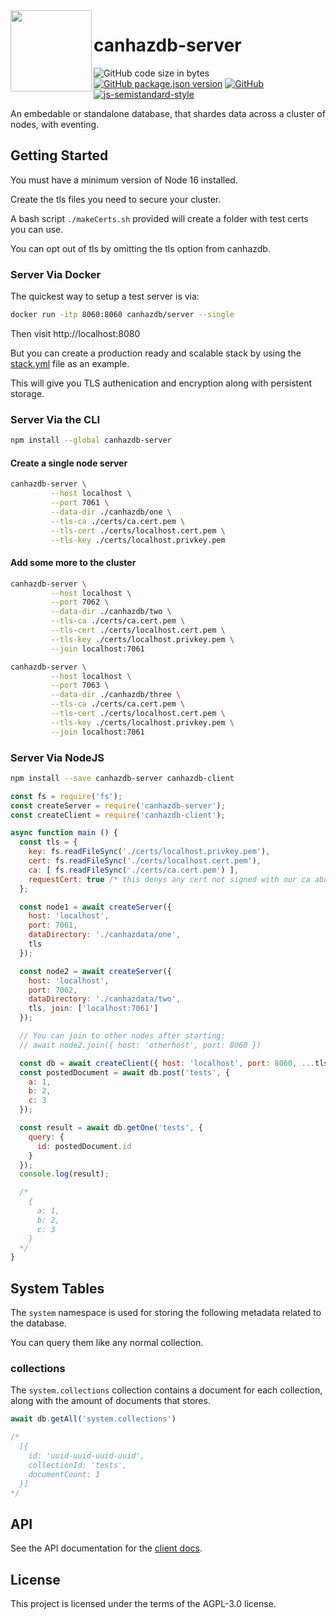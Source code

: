 <img align="left" width="130px" src="./canhazdbLogo.svg">

# canhazdb-server
![GitHub code size in bytes](https://img.shields.io/github/languages/code-size/canhazdb/server)
[![GitHub package.json version](https://img.shields.io/github/package-json/v/canhazdb/server)](https://github.com/canhazdb/server/blob/master/package.json)
[![GitHub](https://img.shields.io/github/license/canhazdb/server)](https://github.com/canhazdb/server/blob/master/LICENSE)
[![js-semistandard-style](https://img.shields.io/badge/code%20style-semistandard-brightgreen.svg)](https://github.com/standard/semistandard)

An embedable or standalone database, that shardes data across a cluster of nodes, with eventing.

## Getting Started
You must have a minimum version of Node 16 installed.

Create the tls files you need to secure your cluster.

A bash script `./makeCerts.sh` provided will create a folder with test certs you can use.

You can opt out of tls by omitting the tls option from canhazdb.

### Server Via Docker
The quickest way to setup a test server is via:
```bash
docker run -itp 8060:8060 canhazdb/server --single
```

Then visit http://localhost:8080

But you can create a production ready and scalable stack by
using the [stack.yml](stack.yml) file as an example.

This will give you TLS authenication and encryption along with
persistent storage.

### Server Via the CLI
```bash
npm install --global canhazdb-server
```

#### Create a single node server
```bash
canhazdb-server \
         --host localhost \
         --port 7061 \
         --data-dir ./canhazdb/one \
         --tls-ca ./certs/ca.cert.pem \
         --tls-cert ./certs/localhost.cert.pem \
         --tls-key ./certs/localhost.privkey.pem
```

#### Add some more to the cluster
```bash
canhazdb-server \
         --host localhost \
         --port 7062 \
         --data-dir ./canhazdb/two \
         --tls-ca ./certs/ca.cert.pem \
         --tls-cert ./certs/localhost.cert.pem \
         --tls-key ./certs/localhost.privkey.pem \
         --join localhost:7061

canhazdb-server \
         --host localhost \
         --port 7063 \
         --data-dir ./canhazdb/three \
         --tls-ca ./certs/ca.cert.pem \
         --tls-cert ./certs/localhost.cert.pem \
         --tls-key ./certs/localhost.privkey.pem \
         --join localhost:7061
```

### Server Via NodeJS
```bash
npm install --save canhazdb-server canhazdb-client
```

```javascript
const fs = require('fs');
const createServer = require('canhazdb-server');
const createClient = require('canhazdb-client');

async function main () {
  const tls = {
    key: fs.readFileSync('./certs/localhost.privkey.pem'),
    cert: fs.readFileSync('./certs/localhost.cert.pem'),
    ca: [ fs.readFileSync('./certs/ca.cert.pem') ],
    requestCert: true /* this denys any cert not signed with our ca above */
  };

  const node1 = await createServer({
    host: 'localhost',
    port: 7061,
    dataDirectory: './canhazdata/one',
    tls
  });

  const node2 = await createServer({
    host: 'localhost',
    port: 7062,
    dataDirectory: './canhazdata/two',
    tls, join: ['localhost:7061']
  });

  // You can join to other nodes after starting:
  // await node2.join({ host: 'otherhost', port: 8060 })

  const db = await createClient({ host: 'localhost', port: 8060, ...tls });
  const postedDocument = await db.post('tests', {
    a: 1,
    b: 2,
    c: 3
  });

  const result = await db.getOne('tests', {
    query: {
      id: postedDocument.id
    }
  });
  console.log(result);

  /*
    {
      a: 1,
      b: 2,
      c: 3
    }
  */
}
```

## System Tables
The `system` namespace is used for storing the following metadata related to the database.

You can query them like any normal collection.

### collections
The `system.collections` collection contains a document for each collection, along with the
amount of documents that stores.

```javascript
await db.getAll('system.collections')

/*
  [{
    id: 'uuid-uuid-uuid-uuid',
    collectionId: 'tests',
    documentCount: 1
  }]
*/
```

## API
See the API documentation for the [client docs](https://canhazdb.github.io/client/modules/index.html).

## License
This project is licensed under the terms of the AGPL-3.0 license.
